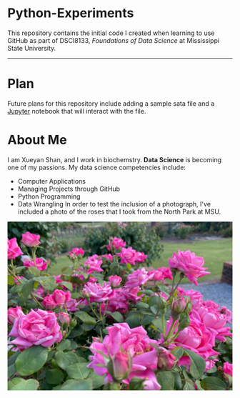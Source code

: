 # Python-Experiments
This repository contains the initial code I created when learning to use GitHub as part of DSCI8133, *Foundations of Data Science* at Mississippi State University.

---
# Plan
Future plans for this repository include adding a sample sata file and a [Jupyter](https://jupyter.org) notebook that will interact with the file.
# About Me
I am Xueyan Shan, and I work in biochemstry. **Data Science** is becoming one of my passions.
My data science competencies include:
- Computer Applications
- Managing Projects through GitHub
- Python Programming
- Data Wrangling
In order to test the inclusion of a photograph, I've included a photo of the roses that I took from the North Park at MSU.

![RoseNorthFarmMSU](RoseNorthFarmMSU.jpg)


